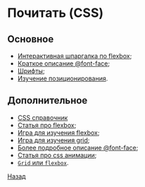 # Почитать (CSS)

## Основное

* [Интерактивная шпаргалка по flexbox](http://tpverstak.ru/flex-cheatsheet/);
* [Краткое описание @font-face](https://webref.ru/css/font-face);
* [Шрифты](https://fonts.google.com/);
* [Изучение позиционирования](http://dreamhelg.ru/2011/02/css-position-in-10-steps/).

## Дополнительное

* [CSS справочник](https://webref.ru/css)
* [Статья про flexbox](https://html5.by/blog/flexbox/);
* [Игра для изучения flexbox](https://flexboxfroggy.com/#ru);
* [Игра для изучения grid](https://cssgridgarden.com/#ru);
* [Более подробное описание @font-face](http://xiper.net/collect/html-and-css-tricks/typographics/font-face-in-the-details);
* [Статья про css анимации](https://html5book.ru/css3-animation);
* [`Grid` или `flexbox`](https://habr.com/ru/company/ruvds/blog/448916/).

[Назад](./readme.md)
